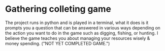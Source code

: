 # Gathering colleting game
The project runs in python and is played in a terminal, what it does is it prompts you a question that can be answered in various ways depending on the action you want to do in the game such as digging, fishing, or hunting.
I believe the game teaches you about managing your resources wisely & money spending.
("NOT YET COMPLETED GAME.")

